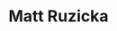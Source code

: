 ---
layout: post
title: Matt Ruzicka
school: NYU
major: Major?
image: https://static.squarespace.com/static/50354720c4aa2d2d3150d3d8/t/50365399c4aa2d2d3152c8c9/1345737627297/?format=300w
position: ??
positionURL: http://www.techatnyu.org/position
now: hashmash.me
nowURL: http://www.google.com
twitter: mattruzicka
email: t@NYU email?
graduate: 2014
weight: 11
---